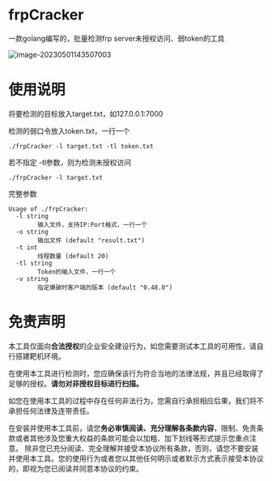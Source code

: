 # frpCracker
一款golang编写的，批量检测frp server未授权访问、弱token的工具

![image-20230501143507003](/Users/coco/Desktop/Code/frp/frpCracker/assets/image-20230501143507003.png)



# 使用说明

将要检测的目标放入target.txt，如127.0.0.1:7000

检测的弱口令放入token.txt，一行一个

```shell
./frpCracker -l target.txt -tl token.txt
```

若不指定 -tl参数，则为检测未授权访问

```shell
./frpCracker -l target.txt
```



完整参数

```
Usage of ./frpCracker:
  -l string
    	输入文件，支持IP:Port格式，一行一个
  -o string
    	输出文件 (default "result.txt")
  -t int
    	线程数量 (default 20)
  -tl string
    	Token的输入文件，一行一个
  -v string
    	指定爆破时客户端的版本 (default "0.48.0")
```



# 免责声明

本工具仅面向**合法授权**的企业安全建设行为，如您需要测试本工具的可用性，请自行搭建靶机环境。

在使用本工具进行检测时，您应确保该行为符合当地的法律法规，并且已经取得了足够的授权。**请勿对非授权目标进行扫描。**

如您在使用本工具的过程中存在任何非法行为，您需自行承担相应后果，我们将不承担任何法律及连带责任。

在安装并使用本工具前，请您**务必审慎阅读、充分理解各条款内容**，限制、免责条款或者其他涉及您重大权益的条款可能会以加粗、加下划线等形式提示您重点注意。 除非您已充分阅读、完全理解并接受本协议所有条款，否则，请您不要安装并使用本工具。您的使用行为或者您以其他任何明示或者默示方式表示接受本协议的，即视为您已阅读并同意本协议的约束。
